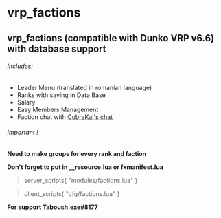 # **vrp_factions**
## vrp_factions (compatible with Dunko VRP v6.6) with database support 

###### Includes:
- Leader Menu (translated in romanian language)
- Ranks with saving in Data Base
- Salary
- Easy Members Management
- Faction chat with [CobraKai's chat](https://github.com/DaNiel-Coder3/chat-fivem)

###### Important !

**Need to make groups for every rank and faction**

**Don't forget to put in __resource.lua or fxmanifest.lua**
> server_scripts{ 
 "modules/factions.lua"
}

> client_scripts{
 "cfg/factions.lua"
} 

**__For support Taboush.exe#8177__**
